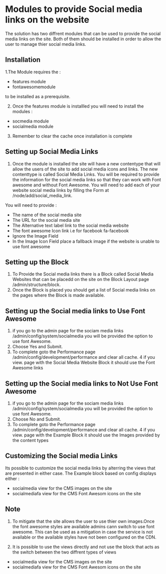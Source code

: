 # Modules to provide Social media links on the website

The solution has two diffrent modules that can be used to provide the social media links on the site. Both of them should be installed  in order to allow the user to manage thier social media links.


## Installation

1.The Module requires the :
  
  - features module
  - fontawesomemodule 
  
  to be installed as a prerequisite. 

2. Once the features module is installled you will need to install the modules :
  - socmedia module
  - socialmedia module

3. Remember to clear the cache once installation is complete

## Setting up Social Media Links

1. Once the module is installed the site will have a new contentype that will allow the users of the site to add social media icons and links. The new contenttype is called Social Media Links. You will be required to provide the information for the social media links so that they can work with Font  awesome and without Font Awesome. You will need to add each of your website social media links by filling the Form at /node/add/social_media_link.

You will need to provide :
  - The name of the social media site
  - The URL for the social media site
  - The Alternative text label link to the social media website
  - The font awesome Icon link i.e for facebook fa-facebook
  - Ignore the Image Field
  - In the Image Icon Field place a fallback image if the website is unable to use font awesome
  
## Setting up the Block 

1. To Provide the Social media links there is a Block called Social Media Websites that can be placedd on the site on the Block Layout page /admin/structure/block.
2. Once the Block is placed you should get a list of Social media links on the pages where the Block is made available.

## Setting up the Social media links to Use Font Awesome 

1. if you go to the admin page for the sociam media links /admin/config/system/socialmedia you will be provided the option to use font Awesome.
2. Choose Yes and Submit.
3. To complete goto the Performance page /admin/config/development/performance and clear all cache. 
4 if you view. page with the Social Media Website Block it should use the Font Awesome links

## Setting up the Social media links to Not Use Font Awesome

1. if you go to the admin page for the sociam media links /admin/config/system/socialmedia you will be provided the option to use font Awesome.
2. Choose No and Submit.
3. To complete goto the Performance page /admin/config/development/performance and clear all cache. 
4 if you view. page with the Example Block it should use the Images provided by the content types

## Customizing the Social media Links

Its possible to customize the social media links by alterring the views that are presented in either case. The Example block based on config displays either :

 - socialmedia view for the CMS images on the site
 - socialmediafa view for the CMS Font Awesom icons on the site
 
 ## Note
 
 1. To mitigate that the site allows the user to use thier own images.Once the font awesome styles are available admins cann switch to use font awesome. This can be used as a mitigation in case the service is not available or the available styles have not been configured on the CDN.
 
 2. It is possible to use the views directly and not use the block that acts as the switch between the two diffrent types of views
  
  - socialmedia view for the CMS images on the site
  - socialmediafa view for the CMS Font Awesom icons on the site
 
